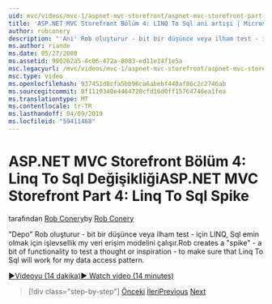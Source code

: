 ```yaml
---
uid: mvc/videos/mvc-1/aspnet-mvc-storefront/aspnet-mvc-storefront-part-4-linq-to-sql-spike
title: 'ASP.NET MVC Storefront Bölüm 4: LINQ To Sql ani artışı | Microsoft Docs'
author: robconery
description: "'Ani' Rob oluşturur - bit bir düşünce veya ilham test - için LINQ, Sql emin olmak için işlevsellik my veri erişim modelini çalışır."
ms.author: riande
ms.date: 05/27/2008
ms.assetid: 990262a5-4c06-472a-8083-ed11e14f1e5a
msc.legacyurl: /mvc/videos/mvc-1/aspnet-mvc-storefront/aspnet-mvc-storefront-part-4-linq-to-sql-spike
msc.type: video
ms.openlocfilehash: 937451d8cfa5bb96ca6abebf440af86c2c2746ab
ms.sourcegitcommit: 0f1119340e4464720cfd16d0ff15764746ea1fea
ms.translationtype: MT
ms.contentlocale: tr-TR
ms.lasthandoff: 04/09/2019
ms.locfileid: "59411468"
---
```

# <a name="aspnet-mvc-storefront-part-4-linq-to-sql-spike"></a><span data-ttu-id="94dfd-103">ASP.NET MVC Storefront Bölüm 4: Linq To Sql Değişikliği</span><span class="sxs-lookup"><span data-stu-id="94dfd-103">ASP.NET MVC Storefront Part 4: Linq To Sql Spike</span></span>

<span data-ttu-id="94dfd-104">tarafından [Rob Conery](https://github.com/robconery)</span><span class="sxs-lookup"><span data-stu-id="94dfd-104">by [Rob Conery](https://github.com/robconery)</span></span>

<span data-ttu-id="94dfd-105">"Depo" Rob oluşturur - bit bir düşünce veya ilham test - için LINQ, Sql emin olmak için işlevsellik my veri erişim modelini çalışır.</span><span class="sxs-lookup"><span data-stu-id="94dfd-105">Rob creates a "spike" - a bit of functionality to test a thought or inspiration - to make sure that Linq To Sql will work for my data access pattern.</span></span>

[<span data-ttu-id="94dfd-106">&#9654;Videoyu (14 dakika)</span><span class="sxs-lookup"><span data-stu-id="94dfd-106">&#9654; Watch video (14 minutes)</span></span>](https://channel9.msdn.com/Blogs/ASP-NET-Site-Videos/aspnet-mvc-storefront-part-4-linq-to-sql-spike)

> [!div class="step-by-step"]
> <span data-ttu-id="94dfd-107">[Önceki](aspnet-mvc-storefront-part-3-pipes-and-filters.md)
> [İleri](aspnet-mvc-storefront-part-5-globalization.md)</span><span class="sxs-lookup"><span data-stu-id="94dfd-107">[Previous](aspnet-mvc-storefront-part-3-pipes-and-filters.md)
[Next](aspnet-mvc-storefront-part-5-globalization.md)</span></span>
